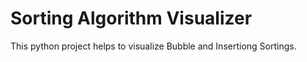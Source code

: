 # Sorting Algorithm Visualizer
This python project helps to visualize Bubble and Insertiong Sortings.
